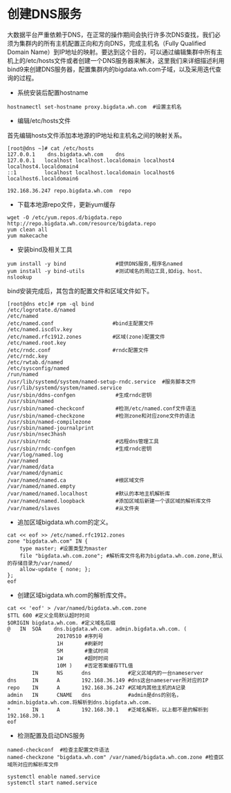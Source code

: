 # 创建DNS服务

大数据平台严重依赖于DNS，在正常的操作期间会执行许多次DNS查找，我们必须为集群内的所有主机配置正向和方向DNS，完成主机名（Fully Qualified Domain Name）到IP地址的映射。要达到这个目的，可以通过编辑集群中所有主机上的/etc/hosts文件或者创建一个DNS服务器来解决，这里我们来详细描述利用bind9来创建DNS服务器，配置集群内的bigdata.wh.com子域，以及采用迭代查询的过程。

* 系统安装后配置hostname

```
hostnamectl set-hostname proxy.bigdata.wh.com  #设置主机名
```

* 编辑/etc/hosts文件

首先编辑hosts文件添加本地源的IP地址和主机名之间的映射关系。

```
[root@dns ~]# cat /etc/hosts
127.0.0.1    dns.bigdata.wh.com    dns
127.0.0.1   localhost localhost.localdomain localhost4 localhost4.localdomain4
::1         localhost localhost.localdomain localhost6 localhost6.localdomain6

192.168.36.247 repo.bigdata.wh.com  repo
```

* 下载本地源repo文件，更新yum缓存

```
wget -O /etc/yum.repos.d/bigdata.repo http://repo.bigdata.wh.com/resource/bigdata.repo
yum clean all
yum makecache
```

* 安装bind及相关工具

```
yum install -y bind                #提供DNS服务,程序名named
yum install -y bind-utils          #测试域名的周边工具,如dig、host、nslookup
```

bind安装完成后，其包含的配置文件和区域文件如下。

```
[root@dns etc]# rpm -ql bind
/etc/logrotate.d/named
/etc/named
/etc/named.conf                   #bind主配置文件
/etc/named.iscdlv.key
/etc/named.rfc1912.zones          #区域(zone)配置文件
/etc/named.root.key
/etc/rndc.conf                    #rndc配置文件
/etc/rndc.key
/etc/rwtab.d/named
/etc/sysconfig/named
/run/named
/usr/lib/systemd/system/named-setup-rndc.service  #服务脚本文件
/usr/lib/systemd/system/named.service
/usr/sbin/ddns-confgen             #生成rndc密钥
/usr/sbin/named
/usr/sbin/named-checkconf          #检测/etc/named.conf文件语法
/usr/sbin/named-checkzone          #检测zone和对应zone文件的语法
/usr/sbin/named-compilezone
/usr/sbin/named-journalprint
/usr/sbin/nsec3hash
/usr/sbin/rndc                     #远程dns管理工具
/usr/sbin/rndc-confgen             #生成rndc密钥
/var/log/named.log
/var/named
/var/named/data
/var/named/dynamic
/var/named/named.ca                #根区域文件
/var/named/named.empty
/var/named/named.localhost         #默认的本地主机解析库
/var/named/named.loopback          #添加区域后新建一个该区域的解析库文件
/var/named/slaves                  #从文件夹
```

* 追加区域bigdata.wh.com的定义。

```
cat << eof >> /etc/named.rfc1912.zones
zone "bigdata.wh.com" IN {
    type master; #设置类型为master
    file "bigdata.wh.com.zone"; #解析库文件名称为bigdata.wh.com.zone,默认的存储目录为/var/named/
    allow-update { none; };
};
eof
```

* 创建区域bigdata.wh.com的解析库文件。

```
cat << 'eof' > /var/named/bigdata.wh.com.zone
$TTL 600 #定义全局默认超时时间
$ORIGIN bigdata.wh.com. #定义域名后缀
@   IN  SOA    dns.bigdata.wh.com. admin.bigdata.wh.com. (
                20170510 #序列号
                1H       #刷新时
                5M       #重试时间
                1W       #超时时间
                10M )    #否定答案缓存TTL值
        IN      NS      dns            #定义区域内的一台nameserver
dns     IN      A       192.168.36.149 #dns这台nameserver所对应的IP
repo    IN      A       192.168.36.247 #区域内其他主机的A记录
admin   IN      CNAME   dns            #admin是dns的别名，admin.bigdata.wh.com.将解析到dns.bigdata.wh.com.
*       IN      A       192.168.30.1   #泛域名解析，以上都不是的解析到192.168.30.1
eof
```

* 检测配置及启动DNS服务

```
named-checkconf  #检查主配置文件语法
named-checkzone "bigdata.wh.com" /var/named/bigdata.wh.com.zone #检查区域所对应的解析库文件

systemctl enable named.service
systemctl start named.service
```



